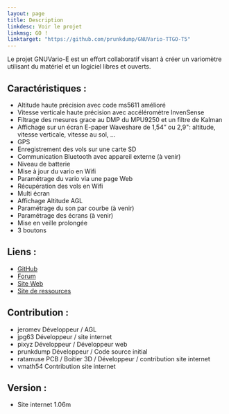 ```yaml
---
layout: page
title: Description
linkdesc: Voir le projet
linkmsg: GO !
linktarget: "https://github.com/prunkdump/GNUVario-TTGO-T5"
---
```

Le projet GNUVario-E est un effort collaboratif visant à créer un variomètre utilisant du matériel et un logiciel libres et ouverts.

Caractéristiques :
---------
* Altitude haute précision avec code ms5611 amélioré
* Vitesse verticale haute précision avec accéléromètre InvenSense
* Filtrage des mesures grace au DMP du MPU9250 et un filtre de Kalman
* Affichage sur un écran E-paper Waveshare de 1,54” ou 2,9": altitude, vitesse verticale, vitesse au sol, ...
* GPS 
* Enregistrement des vols sur une carte SD 
* Communication Bluetooth avec appareil externe (à venir)
* Niveau de batterie 
* Mise à jour du vario en Wifi
* Paramétrage du vario via une page Web
* Récupération des vols en Wifi 
* Multi écran
* Affichage Altitude AGL
* Paramétrage du son par courbe (à venir)
* Paramétrage des écrans (à venir)
* Mise en veille prolongée
* 3 boutons 

Liens :
---------
* [GitHub](https://github.com/prunkdump/GNUVario-TTGO-T5)
* [Forum](http://www.parapentiste.info/forum/developpements-hardware-software/diy-gnuvario-variometre-opensource-openhardware-arduino-t48334.0.html;new;topicseen#new)
* [Site Web](https://prunkdump.github.io/GNUVario-TTGO-T5-website/)
* [Site de ressources](http://gnuvario-e.yj.fr/#)

Contribution :
----------

* jeromev Développeur / AGL
* jpg63 Développeur  / site internet       
* pixyz Développeur / Développeur web       
* prunkdump Développeur / Code source initial        
* ratamuse  PCB / Boitier 3D / Développeur / contribution site internet     
* vmath54  Contribution site internet      

Version :
---------
* Site internet 1.06m